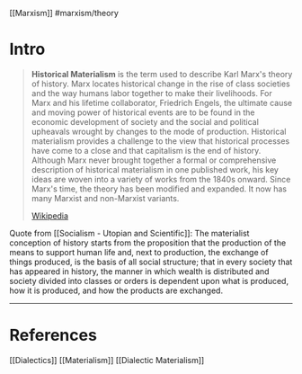 [[Marxism]]
#marxism/theory

# Intro

> **Historical Materialism** is the term used to describe Karl Marx's theory of history. Marx locates historical change in the rise of class societies and the way humans labor together to make their livelihoods. For Marx and his lifetime collaborator, Friedrich Engels, the ultimate cause and moving power of historical events are to be found in the economic development of society and the social and political upheavals wrought by changes to the mode of production. Historical materialism provides a challenge to the view that historical processes have come to a close and that capitalism is the end of history. Although Marx never brought together a formal or comprehensive description of historical materialism in one published work, his key ideas are woven into a variety of works from the 1840s onward. Since Marx's time, the theory has been modified and expanded. It now has many Marxist and non-Marxist variants.
>
> [Wikipedia](https://en.wikipedia.org/wiki/Historical%20materialism)


Quote from [[Socialism - Utopian and Scientific]]: 
The materialist conception of history starts from the proposition that the production of the means to support human life and, next to production, the exchange of things produced, is the basis of all social structure; that in every society that has appeared in history, the manner in which wealth is distributed and society divided into classes or orders is dependent upon what is produced, how it is produced, and how the products are exchanged.



___
# References

[[Dialectics]]
[[Materialism]]
[[Dialectic Materialism]]


